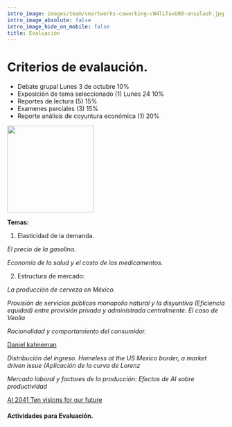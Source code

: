```yaml
---
intro_image: images/team/smartworks-coworking-cW4lLTavU80-unsplash.jpg
intro_image_absolute: false
intro_image_hide_on_mobile: false
title: Evaluación
---
```


# Criterios de evalaución.

- Debate grupal Lunes 3 de octubre                     10%
- Exposición de tema seleccionado (1) Lunes 24 10%
- Reportes  de lectura   (5)          15%
- Examenes  parciales    (3)          15%
- Reporte  análisis de coyuntura económica (1) 20%  

<img src="/images/temario1.jpg" width ="200">


**Temas:**

1. Elasticidad de la demanda.

*El precio de la gasolina.*

*Economía de la salud y el costo de los medicamentos.*

2. Estructura de mercado: 

*La producción de cerveza en México.*

*Provisión de servicios públicos monopolio natural y la disyuntiva (Eficiencia equidad) entre provisión privada y administrada centralmente: El caso de Veolia*

*Racionalidad y comportamiento del consumidor.*

[Daniel kahneman ](https://www.uzh.ch/cmsssl/suz/dam/jcr:ffffffff-fad3-547b-ffff-ffffe54d58af/10.18_kahneman_tversky_81.pdf)

*Distribución del ingreso. Homeless at the US Mexico border, a market driven issue  (Aplicación de la curva de Lorenz*

*Mercado laboral y factores de la producción: Efectos de AI sobre productividad*  

[AI 2041 Ten visions for our future](https://drive.google.com/file/d/1Ow1DjyrV21YRIOmzSVl60aPGbrNJj3ef/view?usp=sharing)


#### Actividades para Evaluación.

  